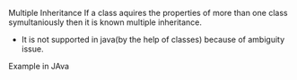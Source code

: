 Multiple Inheritance
If a class aquires the properties of more than one class symultaniously then it is known multiple inheritance.
- It is not supported in java(by the help of classes) because of ambiguity issue. 


 Example in JAva
